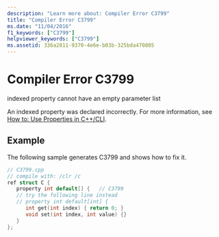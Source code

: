 ```yaml
---
description: "Learn more about: Compiler Error C3799"
title: "Compiler Error C3799"
ms.date: "11/04/2016"
f1_keywords: ["C3799"]
helpviewer_keywords: ["C3799"]
ms.assetid: 336a2811-9370-4e6e-b03b-325bda470805
---
```

# Compiler Error C3799

indexed property cannot have an empty parameter list

An indexed property was declared incorrectly. For more information, see [How to: Use Properties in C++/CLI](../../dotnet/how-to-use-properties-in-cpp-cli.md).

## Example

The following sample generates C3799 and shows how to fix it.

```cpp
// C3799.cpp
// compile with: /clr /c
ref struct C {
   property int default[] {   // C3799
   // try the following line instead
   // property int default[int] {
      int get(int index) { return 0; }
      void set(int index, int value) {}
   }
};
```
